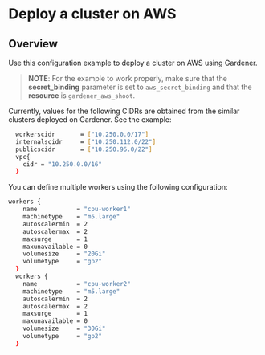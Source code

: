#  Deploy a cluster on AWS

## Overview
Use this configuration example to deploy a cluster on AWS using Gardener.
 >**NOTE**: For the example to work properly, make sure that the **secret_binding** parameter is set to `aws_secret_binding` and that the **resource** is `gardener_aws_shoot`.

Currently, values for the following CIDRs are obtained from the similar clusters deployed on Gardener. See the example:
```bash
  workerscidr       = ["10.250.0.0/17"]
  internalscidr     = ["10.250.112.0/22"]
  publicscidr       = ["10.250.96.0/22"]
  vpc{
    cidr = "10.250.0.0/16"
  }
```

You can define multiple workers using the following configuration:

```bash
workers {
    name           = "cpu-worker1"
    machinetype    = "m5.large"
    autoscalermin  = 2
    autoscalermax  = 2
    maxsurge       = 1
    maxunavailable = 0
    volumesize     = "20Gi"
    volumetype     = "gp2"
  }
  workers {
    name           = "cpu-worker2"
    machinetype    = "m5.large"
    autoscalermin  = 2
    autoscalermax  = 2
    maxsurge       = 1
    maxunavailable = 0
    volumesize     = "30Gi"
    volumetype     = "gp2"
  }
```
